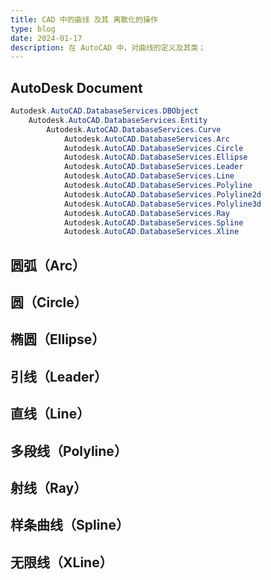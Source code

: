 ```yaml
---
title: CAD 中的曲线 及其 离散化的操作
type: blog
date: 2024-01-17
description: 在 AutoCAD 中，对曲线的定义及其类；
---
```


## AutoDesk Document

```csharp
Autodesk.AutoCAD.DatabaseServices.DBObject
    Autodesk.AutoCAD.DatabaseServices.Entity
        Autodesk.AutoCAD.DatabaseServices.Curve
            Autodesk.AutoCAD.DatabaseServices.Arc
            Autodesk.AutoCAD.DatabaseServices.Circle
            Autodesk.AutoCAD.DatabaseServices.Ellipse
            Autodesk.AutoCAD.DatabaseServices.Leader
            Autodesk.AutoCAD.DatabaseServices.Line
            Autodesk.AutoCAD.DatabaseServices.Polyline
            Autodesk.AutoCAD.DatabaseServices.Polyline2d
            Autodesk.AutoCAD.DatabaseServices.Polyline3d
            Autodesk.AutoCAD.DatabaseServices.Ray
            Autodesk.AutoCAD.DatabaseServices.Spline
            Autodesk.AutoCAD.DatabaseServices.Xline
```

## 圆弧（Arc）

## 圆（Circle）

## 椭圆（Ellipse）

## 引线（Leader）

## 直线（Line）

## 多段线（Polyline）

## 射线（Ray）

## 样条曲线（Spline）

## 无限线（XLine）
